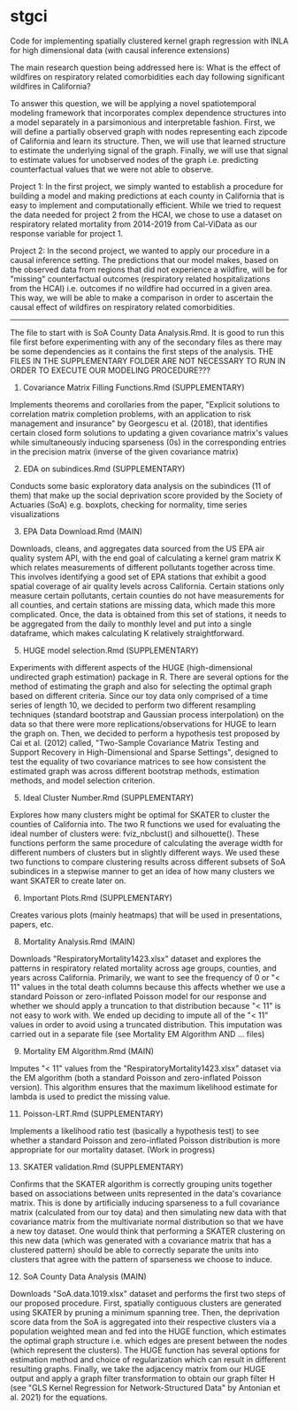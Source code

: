 # stgci
Code for implementing spatially clustered kernel graph regression with INLA for high dimensional data (with causal inference extensions)

The main research question being addressed here is: What is the effect of wildfires on respiratory related comorbidities each day following significant wildfires in California? 

To answer this question, we will be applying a novel spatiotemporal modeling framework that incorporates complex dependence structures into a model separately in a parsimonious and interpretable fashion. First, we will define a partially observed graph with nodes representing each zipcode of California and learn its structure. Then, we will use that learned structure to estimate the underlying signal of the graph. Finally, we will use that signal to estimate values for unobserved nodes of the graph i.e. predicting counterfactual values that we were not able to observe. 

Project 1: In the first project, we simply wanted to establish a procedure for building a model and making predictions at each county in California that is easy to implement and computationally efficient. While we tried to request the data needed for project 2 from the HCAI, we chose to use a dataset on respiratory related mortality from 2014-2019 from Cal-ViData as our response variable for project 1. 

Project 2: In the second project, we wanted to apply our procedure in a causal inference setting. The predictions that our model makes, based on the observed data from regions that did not experience a wildfire, will be for "missing" counterfactual outcomes (respiratory related hospitalizations from the HCAI) i.e. outcomes if no wildfire had occurred in a given area. This way, we will be able to make a comparison in order to ascertain the causal effect of wildfires on respiratory related comorbidities. 

--------------------------------------------------------------------------------------------------------------------------------------------------------------

The file to start with is SoA County Data Analysis.Rmd. It is good to run this file first before experimenting with any of the secondary files as there may be some dependencies as it contains the first steps of the analysis. THE FILES IN THE SUPPLEMENTARY FOLDER ARE NOT NECESSARY TO RUN IN ORDER TO EXECUTE OUR MODELING PROCEDURE??? 

1. Covariance Matrix Filling Functions.Rmd (SUPPLEMENTARY) 

Implements theorems and corollaries from the paper, "Explicit solutions to correlation matrix completion problems, with an application to risk management and insurance" by Georgescu et al. (2018), that identifies certain closed form solutions to updating a given covariance matrix's values while simultaneously inducing sparseness (0s) in the corresponding entries in the precision matrix (inverse of the given covariance matrix) 

2. EDA on subindices.Rmd (SUPPLEMENTARY) 

Conducts some basic exploratory data analysis on the subindices (11 of them) that make up the social deprivation score provided by the Society of Actuaries (SoA) e.g. boxplots, checking for normality, time series visualizations

3. EPA Data Download.Rmd (MAIN) 

Downloads, cleans, and aggregates data sourced from the US EPA air quality system API, with the end goal of calculating a kernel gram matrix K which relates measurements of different pollutants together across time. This involves identifying a good set of EPA stations that exhibit a good spatial coverage of air quality levels across California. Certain stations only measure certain pollutants, certain counties do not have measurements for all counties, and certain stations are missing data, which made this more complicated. Once, the data is obtained from this set of stations, it needs to be aggregated from the daily to monthly level and put into a single dataframe, which makes calculating K relatively straightforward. 

5. HUGE model selection.Rmd (SUPPLEMENTARY) 

Experiments with different aspects of the HUGE (high-dimensional undirected graph estimation) package in R. There are several options for the method of estimating  the graph and also for selecting the optimal graph based on different criteria. Since our toy data only comprised of a time series of length 10, we decided to perform two different resampling techniques (standard bootstrap and Gaussian process interpolation) on the data so that there were more replications/observations for HUGE to learn the graph on. Then, we decided to perform a hypothesis test proposed by Cai et al. (2012) called, "Two-Sample Covariance Matrix Testing and Support Recovery in High-Dimensional and Sparse Settings", designed to test the equality of two covariance matrices to see how consistent the estimated graph was across different bootstrap methods, estimation methods, and model selection criterion. 

5. Ideal Cluster Number.Rmd (SUPPLEMENTARY) 

Explores how many clusters might be optimal for SKATER to cluster the counties of California into. The two R functions we used for evaluating the ideal number of clusters were: fviz_nbclust() and silhouette(). These functions perform the same procedure of calculating the average width for different numbers of clusters but in slightly different ways. We used these two functions to compare clustering results across different subsets of SoA subindices in a stepwise manner to get an idea of how many clusters we want SKATER to create later on. 

6. Important Plots.Rmd (SUPPLEMENTARY) 

Creates various plots (mainly heatmaps) that will be used in presentations, papers, etc. 

8. Mortality Analysis.Rmd (MAIN) 

Downloads "RespiratoryMortality1423.xlsx" dataset and explores the patterns in respiratory related mortality across age groups, counties, and years across California. Primarily, we want to see the frequency of 0 or "< 11" values in the total death columns because this affects whether we use a standard Poisson or zero-inflated Poisson model for our response and whether we should apply a truncation to that distribution because "< 11" is not easy to work with. We ended up deciding to impute all of the "< 11" values in order to avoid using a truncated distribution. This imputation was carried out in a separate file (see Mortality EM Algorithm AND ... files) 

9. Mortality EM Algorithm.Rmd (MAIN) 

Imputes "< 11" values from the "RespiratoryMortality1423.xlsx" dataset via the EM algorithm (both a standard Poisson and zero-inflated Poisson version). This algorithm ensures that the maximum likelihood estimate for lambda is used to predict the missing value. 

11. Poisson-LRT.Rmd (SUPPLEMENTARY) 

Implements a likelihood ratio test (basically a hypothesis test) to see whether a standard Poisson and zero-inflated Poisson distribution is more appropriate for our mortality dataset. (Work in progress) 

13. SKATER validation.Rmd (SUPPLEMENTARY) 

Confirms that the SKATER algorithm is correctly grouping units together based on associations between units represented in the data's covariance matrix. This is done by artificially inducing sparseness to a full covariance matrix (calculated from our toy data) and then simulating new data with that covariance matrix from the multivariate normal distribution so that we have a new toy dataset. One would think that performing a SKATER clustering on this new data (which was generated with a covariance matrix that has a clustered pattern) should be able to correctly separate the units into clusters that agree with the pattern of sparseness we choose to induce.

12. SoA County Data Analysis (MAIN) 

Downloads "SoA.data.1019.xlsx" dataset and performs the first two steps of our proposed procedure. First, spatially contiguous clusters are generated using SKATER by pruning a minimum spanning tree. Then, the deprivation score data from the SoA is aggregated into their respective clusters via a population weighted mean and fed into the HUGE function, which estimates the optimal graph structure i.e. which edges are present between the nodes (which represent the clusters). The HUGE function has several options for estimation method and choice of regularization which can result in different resulting graphs. Finally, we take the adjacency matrix from our HUGE output and apply a graph filter transformation to obtain our graph filter H (see "GLS Kernel Regression for Network-Structured Data" by Antonian et al. 2021) for the equations. 


